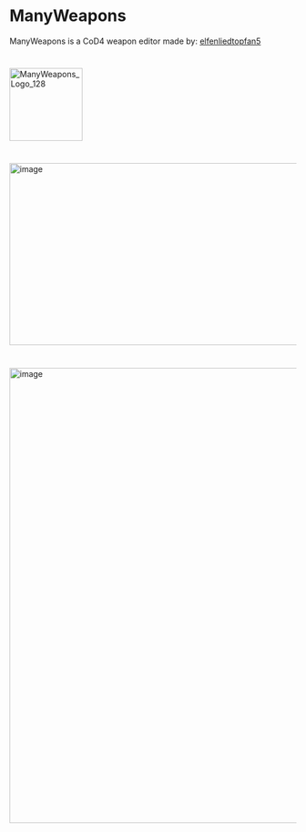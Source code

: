 # ManyWeapons
ManyWeapons is a CoD4 weapon editor made by: [elfenliedtopfan5](https://github.com/elfenliedtopfan5)
#

<img width="128" height="128" alt="ManyWeapons_Logo_128" src="https://github.com/user-attachments/assets/fdb3f25d-2c48-4f41-adda-17b7200e39d4" /> 

# 
<img width="540" height="320" alt="image" src="https://github.com/user-attachments/assets/f0e43da5-bfb3-494b-838d-2423f4a97cf0" />

# 
<img width="1200" height="800" alt="image" src="https://github.com/user-attachments/assets/c6569cbc-0c57-49f5-8dec-a50ad14cd657" />
